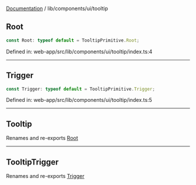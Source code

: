 [Documentation](../../../modules.md) / lib/components/ui/tooltip

## Root

```ts
const Root: typeof default = TooltipPrimitive.Root;
```

Defined in: web-app/src/lib/components/ui/tooltip/index.ts:4

***

## Trigger

```ts
const Trigger: typeof default = TooltipPrimitive.Trigger;
```

Defined in: web-app/src/lib/components/ui/tooltip/index.ts:5

***

## Tooltip

Renames and re-exports [Root](#root)

***

## TooltipTrigger

Renames and re-exports [Trigger](#trigger)
